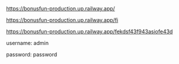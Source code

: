 https://bonusfun-production.up.railway.app/

https://bonusfun-production.up.railway.app/fi



https://bonusfun-production.up.railway.app/fekdsf43f943asiofe43d

username: admin

password: password
